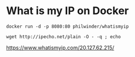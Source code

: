 # What is my IP on Docker

```
docker run -d -p 8080:80 philwinder/whatismyip
```

```
wget http://ipecho.net/plain -O - -q ; echo
```

https://www.whatismyip.com/20.127.62.215/